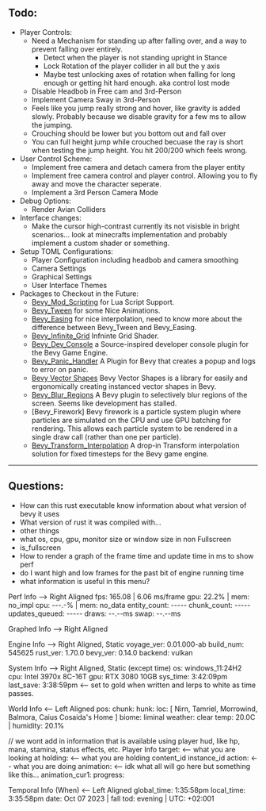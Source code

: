 

## Todo:
- Player Controls: 
    - Need a Mechanism for standing up after falling over, and a way to prevent falling over entirely.
        - Detect when the player is not standing upright in Stance
        - Lock Rotation of the player collider in all but the y axis
        - Maybe test unlocking axes of rotation when falling for long enough or getting hit hard enough. aka control lost mode
    - Disable Headbob in Free cam and 3rd-Person
    - Implement Camera Sway in 3rd-Person
    - Feels like you jump really strong and hover, like gravity is added slowly. Probably because we disable gravity for a few ms to allow the jumping.
    - Crouching should be lower but you bottom out and fall over
    - You can full height jump while crouched becuase the ray is short when testing the jump height. You hit 200/200 which feels wrong.
- User Control Scheme:
    - Implement free camera and detach camera from the player entity
    - Implement free camera control and player control. Allowing you to fly away and move the character seperate.
    - Implement a 3rd Person Camera Mode
- Debug Options:
    - Render Avian Colliders
- Interface changes:
    - Make the cursor high-contrast currently its not visisble in bright scenarios... look at minecrafts implementation and probably implement a custom shader or something.
- Setup TOML Configurations:
    - Player Configuration including headbob and camera smoothing
    - Camera Settings
    - Graphical Settings
    - User Interface Themes
- Packages to Checkout in the Future:
    - [Bevy_Mod_Scripting](https://crates.io/crates/bevy_mod_scripting) for Lua Script Support.
    - [Bevy_Tween](https://github.com/djeedai/bevy_tweening) for some Nice Animations.
    - [Bevy_Easing](https://github.com/vleue/bevy_easings) for nice interpolation, need to know more about the difference between Bevy_Tween and Bevy_Easing.
    - [Bevy_Infinite_Grid](https://github.com/ForesightMiningSoftwareCorporation/bevy_infinite_grid) Infninte Grid Shader.
    - [Bevy_Dev_Console](https://github.com/doonv/bevy_dev_console) a Source-inspired developer console plugin for the Bevy Game Engine.
    - [Bevy_Panic_Handler](https://github.com/Koranir/bevy-panic-handler) A Plugin for Bevy that creates a popup and logs to error on panic.
    - [Bevy Vector Shapes](https://github.com/james-j-obrien/bevy_vector_shapes) Bevy Vector Shapes is a library for easily and ergonomically creating instanced vector shapes in Bevy.
    - [Bevy_Blur_Regions](https://github.com/atbentley/bevy_blur_regions) A Bevy plugin to selectively blur regions of the screen. Seems like development has stalled.
    - [Bevy_Firework] Bevy firework is a particle system plugin where particles are simulated on the CPU and use GPU batching for rendering. This allows each particle system to be rendered in a single draw call (rather than one per particle).
    - [Bevy_Transform_Interpolation](https://github.com/Jondolf/bevy_transform_interpolation) A drop-in Transform interpolation solution for fixed timesteps for the Bevy game engine.

--- 

## Questions: 
- How can this rust executable know information about what version of bevy it uses
- What version of rust it was compiled with...
- other things
- what os, cpu, gpu, monitor size or window size in non Fullscreen
- is_fullscreen
- How to render a graph of the frame time and update time in ms to show perf
- do I want high and low frames for the past bit of engine running time
- what information is useful in this menu?

Perf Info --> Right Aligned
fps: 165.08 | 6.06 ms/frame
gpu:  22.2% | mem: no_impl
cpu: ---.-% | mem: no_data
entity_count:   -----
chunk_count:    ----- 
updates_queued: -----
draws:  --.--ms
swap:   --.--ms


Graphed Info --> Right Aligned

Engine Info --> Right Aligned, Static
voyage_ver: 0.01.000-ab
build_num:  545625
rust_ver: 1.70.0
bevy_ver: 0.14.0
backend: vulkan

System Info --> Right Aligned, Static (except time)
os: windows_11:24H2
cpu: Intel 3970x 8C-16T
gpu: RTX 3080 10GB
sys_time:  3:42:09pm
last_save: 3:38:59pm <-- set to gold when written and lerps to white as time passes.



World Info <-- Left Aligned
pos:
chunk:
hunk:
loc: [
    Nirn, 
    Tamriel, 
    Morrowind, 
    Balmora, 
    Caius Cosaida's Home
]
biome: liminal
weather: clear
temp: 20.0C | humidity: 20.1%

// we wont add in information that is available using player hud, like hp, mana, stamina, status effects, etc.
Player Info
target:                     <-- what you are looking at
holding:                    <-- what you are holding
    content_id
    instance_id
action:                     <-- what you are doing
animation:                  <-- idk what all will go here but something like this...
    animation_cur1:
    progress:
 
Temporal Info (When) <-- Left Aligned
global_time: 1:35:58pm
local_time:  3:35:58pm
date: Oct 07 2023 | fall
tod: evening | UTC: +02:001




